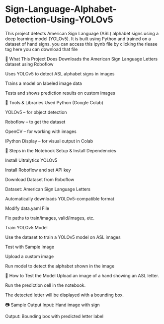 # Sign-Language-Alphabet-Detection-Using-YOLOv5

This project detects American Sign Language (ASL) alphabet signs using a deep learning model (YOLOv5). It is built using Python and trained on a dataset of hand signs.
you can access this ipynb file by clicking the rlease tag here you can download that file 

📌 What This Project Does
Downloads the American Sign Language Letters dataset using Roboflow

Uses YOLOv5 to detect ASL alphabet signs in images

Trains a model on labeled image data

Tests and shows prediction results on custom images

🔧 Tools & Libraries Used
Python (Google Colab)

YOLOv5 – for object detection

Roboflow – to get the dataset

OpenCV – for working with images

IPython Display – for visual output in Colab

📁 Steps in the Notebook
Setup & Install Dependencies

Install Ultralytics YOLOv5

Install Roboflow and set API key

Download Dataset from Roboflow

Dataset: American Sign Language Letters

Automatically downloads YOLOv5-compatible format

Modify data.yaml File

Fix paths to train/images, valid/images, etc.

Train YOLOv5 Model

Use the dataset to train a YOLOv5 model on ASL images

Test with Sample Image

Upload a custom image

Run model to detect the alphabet shown in the image

🧪 How to Test the Model
Upload an image of a hand showing an ASL letter.

Run the prediction cell in the notebook.

The detected letter will be displayed with a bounding box.

📷 Sample Output
Input: Hand image with sign

Output: Bounding box with predicted letter label

